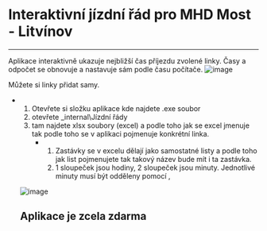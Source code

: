 # Interaktivní jízdní řád pro MHD Most - Litvínov
---

Aplikace interaktivně ukazuje nejbližší čas příjezdu zvolené linky. Časy a odpočet se obnovuje a nastavuje sám podle času počítače.
![image](https://github.com/user-attachments/assets/89fac4a9-5dd7-4d41-b20a-d6a0d41ae68c)

Můžete si linky přidat samy.
- 1. Otevřete si složku aplikace kde najdete .exe soubor
  2. otevřete _internal\Jízdní řády
  3. tam najdete xlsx soubory (excel) a podle toho jak se excel jmenuje tak podle toho se v aplikaci pojmenuje konkrétní linka.
     - 1. Zastávky se v excelu dělají jako samostatné listy a podle toho jak list pojmenujete tak takový název bude mít i ta zastávka.
       2. 1 sloupeček jsou hodiny, 2 sloupeček jsou minuty. Jednotlivé minuty musí být odděleny pomocí ,
      
  ![image](https://github.com/user-attachments/assets/d4abb2f8-20e8-47bb-942e-9fb9fcc129c2)



  ## Aplikace je zcela zdarma


